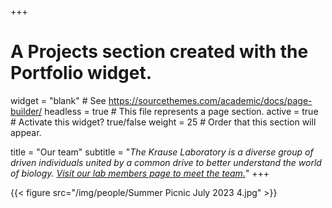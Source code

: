 +++
# A Projects section created with the Portfolio widget.
widget = "blank"  # See https://sourcethemes.com/academic/docs/page-builder/
headless = true  # This file represents a page section.
active = true  # Activate this widget? true/false
weight = 25  # Order that this section will appear.

title = "Our team"
subtitle = "*The Krause Laboratory is a diverse group of driven individuals united by a common drive to better understand the world of biology. [Visit our lab members page to meet the team.](/people)*"
+++

{{< figure src="/img/people/Summer Picnic July 2023 4.jpg" >}}
